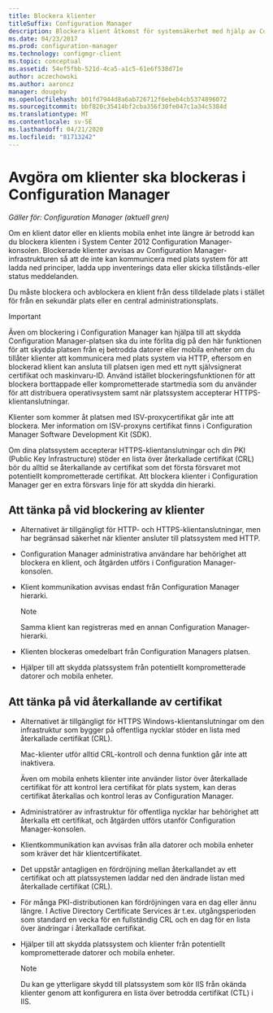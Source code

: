 ```yaml
---
title: Blockera klienter
titleSuffix: Configuration Manager
description: Blockera klient åtkomst för systemsäkerhet med hjälp av Configuration Manager.
ms.date: 04/23/2017
ms.prod: configuration-manager
ms.technology: configmgr-client
ms.topic: conceptual
ms.assetid: 54ef5fbb-521d-4ca5-a1c5-61e6f538d71e
author: aczechowski
ms.author: aaroncz
manager: dougeby
ms.openlocfilehash: b01fd7944d8a6ab726712f6ebeb4cb5374896072
ms.sourcegitcommit: bbf820c35414bf2cba356f30fe047c1a34c5384d
ms.translationtype: MT
ms.contentlocale: sv-SE
ms.lasthandoff: 04/21/2020
ms.locfileid: "81713242"
---
```

# <a name="determine-whether-to-block-clients-in-configuration-manager"></a>Avgöra om klienter ska blockeras i Configuration Manager

*Gäller för: Configuration Manager (aktuell gren)*

Om en klient dator eller en klients mobila enhet inte längre är betrodd kan du blockera klienten i System Center 2012 Configuration Manager-konsolen. Blockerade klienter avvisas av Configuration Manager-infrastrukturen så att de inte kan kommunicera med plats system för att ladda ned principer, ladda upp inventerings data eller skicka tillstånds-eller status meddelanden.  

 Du måste blockera och avblockera en klient från dess tilldelade plats i stället för från en sekundär plats eller en central administrationsplats.  

> [!IMPORTANT]  
>  Även om blockering i Configuration Manager kan hjälpa till att skydda Configuration Manager-platsen ska du inte förlita dig på den här funktionen för att skydda platsen från ej betrodda datorer eller mobila enheter om du tillåter klienter att kommunicera med plats system via HTTP, eftersom en blockerad klient kan ansluta till platsen igen med ett nytt självsignerat certifikat och maskinvaru-ID. Använd istället blockeringsfunktionen för att blockera borttappade eller komprometterade startmedia som du använder för att distribuera operativsystem samt när platssystem accepterar HTTPS-klientanslutningar.  

 Klienter som kommer åt platsen med ISV-proxycertifikat går inte att blockera. Mer information om ISV-proxyns certifikat finns i Configuration Manager Software Development Kit (SDK).  

 Om dina platssystem accepterar HTTPS-klientanslutningar och din PKI (Public Key Infrastructure) stöder en lista över återkallade certifikat (CRL) bör du alltid se återkallande av certifikat som det första försvaret mot potentiellt komprometterade certifikat. Att blockera klienter i Configuration Manager ger en extra försvars linje för att skydda din hierarki.  

##  <a name="considerations-for-blocking-clients"></a><a name="BKMK_Block_vs_CRL"></a> Att tänka på vid blockering av klienter  

-   Alternativet är tillgängligt för HTTP- och HTTPS-klientanslutningar, men har begränsad säkerhet när klienter ansluter till platssystem med HTTP.  

-   Configuration Manager administrativa användare har behörighet att blockera en klient, och åtgärden utförs i Configuration Manager-konsolen.  

-   Klient kommunikation avvisas endast från Configuration Manager hierarki.  

    > [!NOTE]  
    >  Samma klient kan registreras med en annan Configuration Manager-hierarki.  

-   Klienten blockeras omedelbart från Configuration Managers platsen.  

-   Hjälper till att skydda platssystem från potentiellt komprometterade datorer och mobila enheter.  

## <a name="considerations-for-using-certificate-revocation"></a>Att tänka på vid återkallande av certifikat  

-   Alternativet är tillgängligt för HTTPS Windows-klientanslutningar om den infrastruktur som bygger på offentliga nycklar stöder en lista med återkallade certifikat (CRL).  

     Mac-klienter utför alltid CRL-kontroll och denna funktion går inte att inaktivera.  

     Även om mobila enhets klienter inte använder listor över återkallade certifikat för att kontrol lera certifikat för plats system, kan deras certifikat återkallas och kontrol leras av Configuration Manager.  

-   Administratörer av infrastruktur för offentliga nycklar har behörighet att återkalla ett certifikat, och åtgärden utförs utanför Configuration Manager-konsolen.  

-   Klientkommunikation kan avvisas från alla datorer och mobila enheter som kräver det här klientcertifikatet.  

-   Det uppstår antagligen en fördröjning mellan återkallandet av ett certifikat och att platssystemen laddar ned den ändrade listan med återkallade certifikat (CRL).  

-   För många PKI-distributionen kan fördröjningen vara en dag eller ännu längre. I Active Directory Certificate Services är t.ex. utgångsperioden som standard en vecka för en fullständig CRL och en dag för en lista över ändringar i återkallade certifikat.  

-   Hjälper till att skydda platssystem och klienter från potentiellt komprometterade datorer och mobila enheter.  

    > [!NOTE]  
    >  Du kan ge ytterligare skydd till platssystem som kör IIS från okända klienter genom att konfigurera en lista över betrodda certifikat (CTL) i IIS.  
